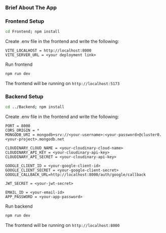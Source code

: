 ### Brief About The App 
### Frontend Setup

```bash
cd Frontend; npm install
```

Create .env file in the frontend and write the following:

```env
VITE_LOCALHOST = http://localhost:8000
VITE_SERVER_URL = <your deployment link>
```

Run frontend

```bash
npm run dev
```

The frontend will be running on `http://localhost:5173`

### Backend Setup

```bash
cd ../Backend; npm install
```

Create .env file in the frontend and write the following:

```env
PORT = 8000
CORS_ORIGIN = *
MONGODB_URI = mongodb+srv://<your-username>:<your-password>@cluster0.<your-project>.mongodb.net

CLOUDINARY_CLOUD_NAME = <your-cloudinary-cloud-name>
CLOUDINARY_API_KEY = <your-cloudinary-api-key>
CLOUDINARY_API_SECRET = <your-cloudinary-api-key>

GOOGLE_CLIENT_ID = <your-google-client-id> 
GOOGLE_CLIENT_SECRET = <your-google-client-secret>
GOOGLE_CALLBACK_URL=http://localhost:8000/auth/google/callback

JWT_SECRET = <your-jwt-secret>

EMAIL_ID = <your-email-id>
APP_PASSWORD = <your-app-password>
```

Run backend

```bash
npm run dev
```

The frontend will be running on `http://localhost:8000`
